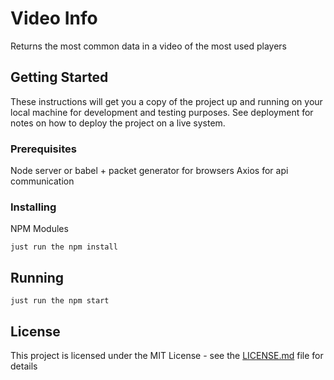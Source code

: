 # Video Info

Returns the most common data in a video of the most used players 

## Getting Started

These instructions will get you a copy of the project up and running on your local machine for development and testing purposes. See deployment for notes on how to deploy the project on a live system.

### Prerequisites

Node server or babel + packet generator for browsers
Axios for api communication

### Installing

NPM Modules

```
just run the npm install
```

## Running

```
just run the npm start
```
## License

This project is licensed under the MIT License - see the [LICENSE.md](https://github.com/Woodsphreaker/videoinfo/blob/master/LICENSE) file for details
